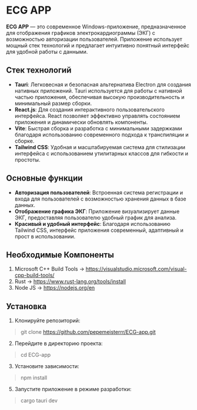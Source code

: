 # ECG APP 

**ECG APP** — это современное Windows-приложение, предназначенное для отображения графиков электрокардиограммы (ЭКГ) с возможностью авторизации пользователей. Приложение использует мощный стек технологий и предлагает интуитивно понятный интерфейс для удобной работы с данными.

## Стек технологий

- **Tauri**: Легковесная и безопасная альтернатива Electron для создания нативных приложений. Tauri используется для работы с нативной частью приложения, обеспечивая высокую производительность и минимальный размер сборки.
- **React.js**: Для создания интерактивного пользовательского интерфейса. React позволяет эффективно управлять состоянием приложения и динамически обновлять компоненты.
- **Vite**: Быстрая сборка и разработка с минимальными задержками благодаря использованию современного подхода к транспиляции и сборке.
- **Tailwind CSS**: Удобная и масштабируемая система для стилизации интерфейса с использованием утилитарных классов для гибкости и простоты.

## Основные функции

- **Авторизация пользователей**: Встроенная система регистрации и входа для пользователей с возможностью хранения данных в базе данных.
- **Отображение графика ЭКГ**: Приложение визуализирует данные ЭКГ, предоставляя пользователю удобный график для анализа.
- **Красивый и удобный интерфейс**: Благодаря использованию Tailwind CSS, интерфейс приложения современный, адаптивный и прост в использовании.

## Необходимые Компоненты
1. Microsoft C++ Build Tools -> https://visualstudio.microsoft.com/visual-cpp-build-tools/
2. Rust -> https://www.rust-lang.org/tools/install
3. Node JS -> https://nodejs.org/en

## Установка
1. Клонируйте репозиторий:
>git clone https://github.com/pepemeisterrr/ECG-app.git
2. Перейдите в директорию проекта:
>cd ECG-app
3. Установите зависимости:
>npm install
5. Запустите приложение в режиме разработки:
>cargo tauri dev
